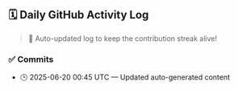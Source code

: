 ## 🗓️ Daily GitHub Activity Log

> 🤖 Auto-updated log to keep the contribution streak alive!

### ✅ Commits

- 🕒 2025-06-20 00:45 UTC — Updated auto-generated content

